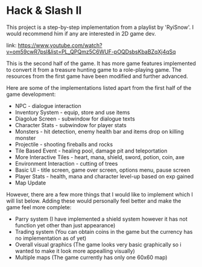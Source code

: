 # Hack & Slash II

This project is a step-by-step implementation from a playlist by 'RyiSnow'. I would recommend him if any are interested in 2D game dev.

link: https://www.youtube.com/watch?v=om59cwR7psI&list=PL_QPQmz5C6WUF-pOQDsbsKbaBZqXj4qSq

This is the second half of the game. It has more game features implemented to convert it from a treasure hunting game
to a role-playing game. The resources from the first game have been modified and further advanced.

Here are some of the implementations listed apart from the first half of the game development:
- NPC - dialogue interaction
- Inventory System - equip, store and use items
- Diagolue Screen - subwindow for dialogue texts
- Character Stats - subwindow for player stats
- Monsters - hit detection, enemy health bar and items drop on killing monster
- Projectile - shooting fireballs and rocks
- Tile Based Event - healing pool, damage pit and teleportation
- More Interactive Tiles - heart, mana, shield, sword, potion, coin, axe
- Environment Interaction - cutting of trees
- Basic UI - title screen, game over screen, options menu, pause screen
- Player Stats - health, mana and character level-up based on exp gained
- Map Update


However, there are a few more things that I would like to implement which I will list below. Adding these would personally
feel better and make the game feel more complete:
- Parry system (I have implemented a shield system however it has not function yet other than just appearance)
- Trading system (You can obtain coins in the game but the currency has no implementation as of yet)
- Overall visual graphics (The game looks very basic graphically so i wanted to make it look more appealling visually)
- Multiple maps (The game currently has only one 60x60 map)
